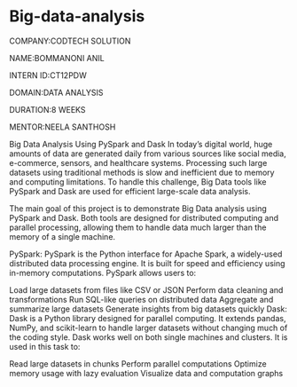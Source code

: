 # Big-data-analysis

COMPANY:CODTECH SOLUTION

NAME:BOMMANONI ANIL

INTERN ID:CT12PDW

DOMAIN:DATA ANALYSIS

DURATION:8 WEEKS

MENTOR:NEELA SANTHOSH

Big Data Analysis Using PySpark and Dask
In today’s digital world, huge amounts of data are generated daily from various sources like social media, e-commerce, sensors, and healthcare systems. Processing such large datasets using traditional methods is slow and inefficient due to memory and computing limitations. To handle this challenge, Big Data tools like PySpark and Dask are used for efficient large-scale data analysis.

The main goal of this project is to demonstrate Big Data analysis using PySpark and Dask. Both tools are designed for distributed computing and parallel processing, allowing them to handle data much larger than the memory of a single machine.

PySpark:
PySpark is the Python interface for Apache Spark, a widely-used distributed data processing engine. It is built for speed and efficiency using in-memory computations. PySpark allows users to:

Load large datasets from files like CSV or JSON
Perform data cleaning and transformations
Run SQL-like queries on distributed data
Aggregate and summarize large datasets
Generate insights from big datasets quickly
Dask:
Dask is a Python library designed for parallel computing. It extends pandas, NumPy, and scikit-learn to handle larger datasets without changing much of the coding style. Dask works well on both single machines and clusters. It is used in this task to:

Read large datasets in chunks
Perform parallel computations
Optimize memory usage with lazy evaluation
Visualize data and computation graphs
